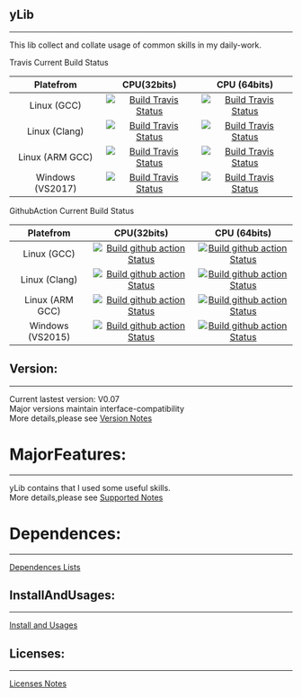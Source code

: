 <!--
 * @Author: Sky
 * @Date: 2019-10-21 13:51:28
 * @LastEditors  : Sky
 * @LastEditTime : 2020-01-07 10:46:28
 * @Description: 
 -->
## yLib

****

This lib collect and collate usage of common skills in my daily-work.


Travis Current Build Status <br> 

| Platefrom | CPU(32bits)  | CPU (64bits) |
| :---: | :---: | :---: |
| Linux (GCC) | [![Build Travis Status](https://travis-ci.org/flyinskyin2013/yLib.svg?branch=master)](https://travis-ci.org/flyinskyin2013/yLib) |  [![Build Travis Status](https://travis-ci.org/flyinskyin2013/yLib.svg?branch=master)](https://travis-ci.org/flyinskyin2013/yLib) |  
| Linux (Clang) | [![Build Travis Status](https://travis-ci.org/flyinskyin2013/yLib.svg?branch=master)](https://travis-ci.org/flyinskyin2013/yLib) |  [![Build Travis Status](https://travis-ci.org/flyinskyin2013/yLib.svg?branch=master)](https://travis-ci.org/flyinskyin2013/yLib) |  
| Linux (ARM GCC) | [![Build Travis Status](https://travis-ci.org/flyinskyin2013/yLib.svg?branch=master)](https://travis-ci.org/flyinskyin2013/yLib) |  [![Build Travis Status](https://travis-ci.org/flyinskyin2013/yLib.svg?branch=master)](https://travis-ci.org/flyinskyin2013/yLib) |  
| Windows (VS2017) | [![Build Travis Status](https://travis-ci.org/flyinskyin2013/yLib.svg?branch=master)](https://travis-ci.org/flyinskyin2013/yLib) |  [![Build Travis Status](https://travis-ci.org/flyinskyin2013/yLib.svg?branch=master)](https://travis-ci.org/flyinskyin2013/yLib) |  


GithubAction Current Build Status <br> 

| Platefrom | CPU(32bits)  | CPU (64bits) |
| :---: | :---: | :---: |
| Linux (GCC) | [![Build github action Status](https://github.com/flyinskyin2013/yLib/workflows/Build%20yLib%20CI/badge.svg)](https://github.com/flyinskyin2013/yLib/workflows/Build%20yLib%20CI/badge.svg) |  [![Build github action Status](https://github.com/flyinskyin2013/yLib/workflows/Build%20yLib%20CI/badge.svg)](https://github.com/flyinskyin2013/yLib/workflows/Build%20yLib%20CI/badge.svg) |  
| Linux (Clang) | [![Build github action Status](https://github.com/flyinskyin2013/yLib/workflows/Build%20yLib%20CI/badge.svg)](https://github.com/flyinskyin2013/yLib/workflows/Build%20yLib%20CI/badge.svg) |  [![Build github action Status](https://github.com/flyinskyin2013/yLib/workflows/Build%20yLib%20CI/badge.svg)](https://github.com/flyinskyin2013/yLib/workflows/Build%20yLib%20CI/badge.svg) |  
| Linux (ARM GCC) | [![Build github action Status](https://github.com/flyinskyin2013/yLib/workflows/Build%20yLib%20CI/badge.svg)](https://github.com/flyinskyin2013/yLib/workflows/Build%20yLib%20CI/badge.svg) |  [![Build github action Status](https://github.com/flyinskyin2013/yLib/workflows/Build%20yLib%20CI/badge.svg)](https://github.com/flyinskyin2013/yLib/workflows/Build%20yLib%20CI/badge.svg) |  
| Windows (VS2015) | [![Build github action Status](https://github.com/flyinskyin2013/yLib/workflows/Build%20yLib%20CI/badge.svg)](https://github.com/flyinskyin2013/yLib/workflows/Build%20yLib%20CI/badge.svg) |  [![Build github action Status](https://github.com/flyinskyin2013/yLib/workflows/Build%20yLib%20CI/badge.svg)](https://github.com/flyinskyin2013/yLib/workflows/Build%20yLib%20CI/badge.svg) |  


## Version:
****
Current lastest version: V0.07<br> 
Major versions maintain interface-compatibility<br> 
More details,please see [Version Notes](VersionNotes.txt)

MajorFeatures:
==========
****
yLib contains that I used some useful skills.<br> 
More details,please see [Supported Notes](SupportedNotes.txt)<br> 

Dependences:
==========
****
[Dependences Lists](DependencesLists.txt)<br> 

## InstallAndUsages:
****
[Install and Usages](InstallAndUsages.txt)<br> 

## Licenses:
****
[Licenses Notes](License.txt)<br>